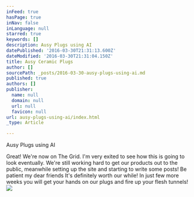 ```yaml
---
inFeed: true
hasPage: true
inNav: false
inLanguage: null
starred: true
keywords: []
description: Ausy Plugs using AI
datePublished: '2016-03-30T21:31:13.600Z'
dateModified: '2016-03-30T21:31:04.150Z'
title: Ausy Ceramic Plugs
author: []
sourcePath: _posts/2016-03-30-ausy-plugs-using-ai.md
published: true
authors: []
publisher:
  name: null
  domain: null
  url: null
  favicon: null
url: ausy-plugs-using-ai/index.html
_type: Article

---
```

Ausy Plugs using AI

Great! We're now on The Grid. I'm very exited to see how this is going to look eventually. We're still working hard to get our products out to the public, meanwhile setting up the site and starting to write some posts! Be patient my dear friends It's definitely worth our while! In just few more weeks you will get your hands on our plugs and fire up your flesh tunnels! ![](https://the-grid-user-content.s3-us-west-2.amazonaws.com/1de5b89d-fa96-48d2-8c97-3ce2f445b8a1.jpg)